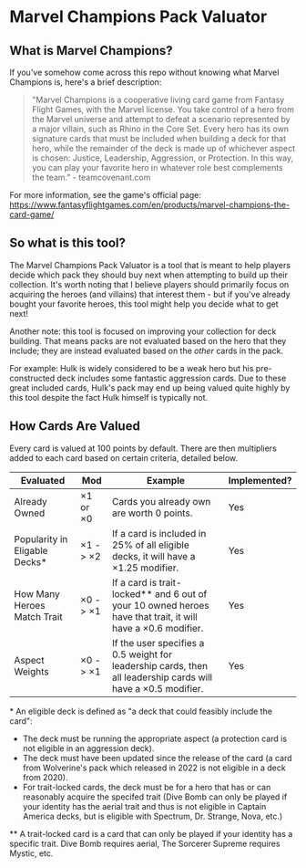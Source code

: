 # Marvel Champions Pack Valuator

## What is Marvel Champions?

If you've somehow come across this repo without knowing what Marvel Champions is, here's a brief description:

> "Marvel Champions is a cooperative living card game from Fantasy Flight Games, with the Marvel license. You take control of a hero from the Marvel universe and attempt to defeat a scenario represented by a major villain, such as Rhino in the Core Set. Every hero has its own signature cards that must be included when building a deck for that hero, while the remainder of the deck is made up of whichever aspect is chosen: Justice, Leadership, Aggression, or Protection. In this way, you can play your favorite hero in whatever role best complements the team." - teamcovenant.com

For more information, see the game's official page: https://www.fantasyflightgames.com/en/products/marvel-champions-the-card-game/

## So what is this tool?

The Marvel Champions Pack Valuator is a tool that is meant to help players decide which pack they should buy next when attempting to build up their collection. It's worth noting that I believe players should primarily focus on acquiring the heroes (and villains) that interest them - but if you've already bought your favorite heroes, this tool might help you decide what to get next!

Another note: this tool is focused on improving your collection for deck building. That means packs are not evaluated based on the hero that they include; they are instead evaluated based on the *other* cards in the pack. 

For example: Hulk is widely considered to be a weak hero but his pre-constructed deck includes some fantastic aggression cards. Due to these great included cards, Hulk's pack may end up being valued quite highly by this tool despite the fact Hulk himself is typically not.

## How Cards Are Valued

Every card is valued at 100 points by default. There are then multipliers added to each card based on certain criteria, detailed below.

| Evaluated | Mod | Example | Implemented? |
| --- | --- | --- | --- |
| Already Owned | ×1 or ×0 | Cards you already own are worth 0 points. | Yes |
| Popularity in Eligable Decks* | ×1 -> ×2 | If a card is included in 25% of all eligible decks, it will have a ×1.25 modifier. | Yes |
| How Many Heroes Match Trait | ×0 -> ×1 | If a card is trait-locked** and 6 out of your 10 owned heroes have that trait, it will have a ×0.6 modifier. | Yes |
| Aspect Weights | ×0 -> ×1 | If the user specifies a 0.5 weight for leadership cards, then all leadership cards will have a ×0.5 modifier. | Yes |

\* An eligible deck is defined as "a deck that could feasibly include the card":
- The deck must be running the appropriate aspect (a protection card is not eligible in an aggression deck).
- The deck must have been updated since the release of the card (a card from Wolverine's pack which released in 2022 is not eligible in a deck from 2020).
- For trait-locked cards, the deck must be for a hero that has or can reasonably acquire the specifed trait (Dive Bomb can only be played if your identity has the aerial trait and thus is not eligible in Captain America decks, but is eligible with Spectrum, Dr. Strange, Nova, etc.)

\*\* A trait-locked card is a card that can only be played if your identity has a specific trait. Dive Bomb requires aerial, The Sorcerer Supreme requires Mystic, etc.